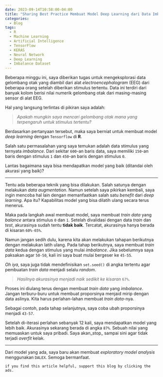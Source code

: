 ```yaml
---
date: 2023-09-14T10:58:00-04:00
title: "Sharing Best Practice Membuat Model Deep Learning dari Data Imbalance"
categories:
  - Blog
tags:
  - R
  - Machine Learning
  - Artificial Intelligence
  - TensorFlow
  - KERAS
  - Neural Network
  - Deep Learning
  - Imbalance Dataset
---
```


Beberapa minggu ini, saya diberikan tugas untuk mengeksplorasi data
gelombang otak yang diambil dari alat *electroencephalogram* (EEG) dari
beberapa orang setelah diberikan stimulus tertentu. Data ini terdiri
dari banyak kolom berisi nilai numerik gelombang otak dari masing-masing
sensor di alat EEG.

Hal yang langsung terlintas di pikiran saya adalah:

> *Apakah mungkin saya mencari gelombang otak mana yang terpengaruh
> untuk stimulus tertentu?*

Berdasarkan pertanyaan tersebut, maka saya berniat untuk membuat model
*deep learning* dengan `Tensorflow` di **R**.

Salah satu permasalahan yang saya temukan adalah data stimulus yang
ternyata *imbalance*. Dari sekitar `600`-an baris data, saya memiliki
`150`-an baris dengan stimulus `1` dan `450`-an baris dengan stimulus
`0`.

Lantas bagaimana saya bisa mendapatkan model yang baik (ditandai oleh
akurasi yang baik)?

------------------------------------------------------------------------

Tentu ada beberapa teknik yang bisa dilakukan. Salah satunya dengan
melakukan *data augmentation*. Namun setelah saya pikirkan kembali, saya
ingin mencoba hal lain dengan memanfaatkan salah satu *benefit* dari
*deep learning*. Apa itu? Kapabilitas model yang bisa dilatih ulang
secara terus menerus.

Maka pada langkah awal membuat model, saya membuat *train data* yang
*balance* antara stimulus `0` dan `1`. Setelah divalidasi dengan data
*train* dan *test*, akurasinya sudah tentu **tidak baik**. Tercatat,
akurasinya hanya berada di kisaran `60%-65%`.

Namun jangan sedih dulu, karena kita akan melakukan tahapan berikutnya
dengan melakukan latih ulang. Pada tahap berikutnya, saya membuat *train
data* kedua dengan stimulus yang mulai *imbalance*. Jika sebelumnya saya
paksakan agar `50-50`, kali ini saya buat mulai bergeser ke `45-55`.

*Oh iya*, saya juga tidak mendefinisikan `set.seed()` di angka tertentu
agar pembuatan *train data* menjadi selalu *random*.

> *Hasilnya akurasinya menjadi naik sedikit ke kisaran* `67%`.

Proses ini diulang terus dengan membuat *train data* yang *imbalance*.
Jangan terburu-buru untuk membuat proporsinya menjaid mirip dengan data
aslinya. Kita harus perlahan-lahan membuat *train data*-nya.

Sebagai contoh, pada tahap selanjutnya, saya coba ubah proporsinya
menjadi `43-57`.

Setelah di-iterasi perlahan sebanyak 12 kali, saya mendapatkan model
yang lebih baik. Akurasinya sekarang berada di angka `87%`. Sebuah nilai
yang memuaskan untuk saya pribadi. Saya akan_stop\_ sampai sini agar
tidak terjadi *overfit* kelak.

------------------------------------------------------------------------

Dari model yang ada, saya baru akan membuat *exploratory model analysis*
menggunakan `DALEX`. Semoga bermanfaat.

`if you find this article helpful, support this blog by clicking the ads.`
